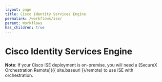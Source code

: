 ```yaml
---
layout: page
title: Cisco Identity Services Engine
permalink: /workflows/ise/
parent: Workflows
has_children: true
---
```


# Cisco Identity Services Engine

**Note:** If your Cisco ISE deployment is on-premise, you will need a [SecureX Orchestration Remote]({{ site.baseurl }}/remote) to use ISE with orchestration.